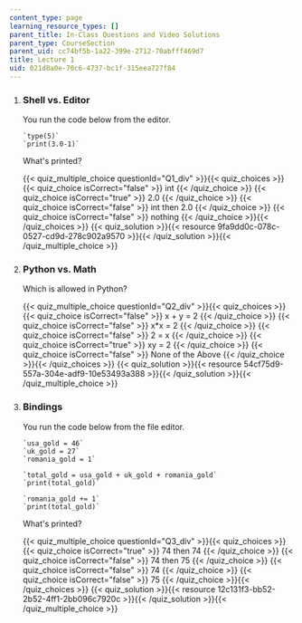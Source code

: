 ```yaml
---
content_type: page
learning_resource_types: []
parent_title: In-Class Questions and Video Solutions
parent_type: CourseSection
parent_uid: cc74bf5b-1a22-399e-2712-70abfff469d7
title: Lecture 1
uid: 021d8a0e-70c6-4737-bc1f-315eea727f84
---
```


1.  ### Shell vs. Editor
    
      
    
    You run the code below from the editor.
    
        `type(5)`
        `print(3.0-1)`
    
    What's printed?
    
    {{< quiz_multiple_choice questionId="Q1_div" >}}{{< quiz_choices >}}{{< quiz_choice isCorrect="false" >}}&nbsp;int&nbsp;{{< /quiz_choice >}}
    {{< quiz_choice isCorrect="true" >}}&nbsp;2.0&nbsp;{{< /quiz_choice >}}
    {{< quiz_choice isCorrect="false" >}}&nbsp;int then 2.0&nbsp;{{< /quiz_choice >}}
    {{< quiz_choice isCorrect="false" >}}&nbsp;nothing&nbsp;{{< /quiz_choice >}}{{< /quiz_choices >}}
    {{< quiz_solution >}}{{< resource 9fa9dd0c-078c-0527-cd9d-278c902a9570 >}}{{< /quiz_solution >}}{{< /quiz_multiple_choice >}}
  
3.  ### Python vs. Math
    
      
    
    Which is allowed in Python?
    
    {{< quiz_multiple_choice questionId="Q2_div" >}}{{< quiz_choices >}}{{< quiz_choice isCorrect="false" >}}&nbsp;x + y = 2&nbsp;{{< /quiz_choice >}}
    {{< quiz_choice isCorrect="false" >}}&nbsp;x\*x = 2&nbsp;{{< /quiz_choice >}}
    {{< quiz_choice isCorrect="false" >}}&nbsp;2 = x&nbsp;{{< /quiz_choice >}}
    {{< quiz_choice isCorrect="true" >}}&nbsp;xy = 2&nbsp;{{< /quiz_choice >}}
    {{< quiz_choice isCorrect="false" >}}&nbsp;None of the Above&nbsp;{{< /quiz_choice >}}{{< /quiz_choices >}}
    {{< quiz_solution >}}{{< resource 54cf75d9-557a-304e-adf9-10e53493a388 >}}{{< /quiz_solution >}}{{< /quiz_multiple_choice >}}
  
5.  ### Bindings
    
      
    
    You run the code below from the file editor.
    
        `usa_gold = 46`
        `uk_gold = 27`
        `romania_gold = 1`
        
        `total_gold = usa_gold + uk_gold + romania_gold`
        `print(total_gold)`
        
        `romania_gold += 1`
        `print(total_gold)`
    
    What's printed?
    
    {{< quiz_multiple_choice questionId="Q3_div" >}}{{< quiz_choices >}}{{< quiz_choice isCorrect="true" >}}&nbsp;74 then 74&nbsp;{{< /quiz_choice >}}
    {{< quiz_choice isCorrect="false" >}}&nbsp;74 then 75&nbsp;{{< /quiz_choice >}}
    {{< quiz_choice isCorrect="false" >}}&nbsp;74&nbsp;{{< /quiz_choice >}}
    {{< quiz_choice isCorrect="false" >}}&nbsp;75&nbsp;{{< /quiz_choice >}}{{< /quiz_choices >}}
    {{< quiz_solution >}}{{< resource 12c131f3-bb52-2b52-4ff1-2bb096c7920c >}}{{< /quiz_solution >}}{{< /quiz_multiple_choice >}}